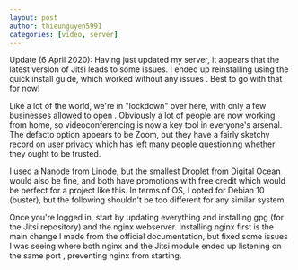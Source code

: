 ```yaml
---
layout: post
author: thieunguyen5991
categories: [video, server]
---
```


Update (6 April 2020): Having just updated my server, it appears that the latest version of Jitsi leads to
  some issues. I ended up reinstalling using the quick install guide, which worked without any issues
  . Best to go with that for now!
<!--more-->

Like a lot of the world, we're in "lockdown" over here, with only a few businesses allowed to open
. Obviously a lot of people are now working from home, so videoconferencing is now a key tool in everyone's
 arsenal. The defacto option appears to be Zoom, but they have a fairly sketchy record on user privacy
  which has left many people questioning whether they ought to be trusted. 

I used a Nanode from Linode, but the smallest Droplet from Digital Ocean would also be fine, and both have
 promotions with free credit which would be perfect for a project like this. In terms of OS, I opted for
  Debian 10 (buster), but the following shouldn't be too different for any similar system.

Once you're logged in, start by updating everything and installing gpg (for the Jitsi repository) and the
 nginx webserver. Installing nginx first is the main change I made from the official documentation, but
  fixed some issues I was seeing where both nginx and the Jitsi module ended up listening on the same port
  , preventing nginx from starting.